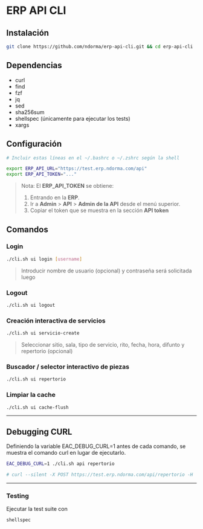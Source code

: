 # ERP API CLI

## Instalación

```sh
git clone https://github.com/ndorma/erp-api-cli.git && cd erp-api-cli
```

## Dependencias

- curl
- find
- fzf
- jq
- sed
- sha256sum
- shellspec (únicamente para ejecutar los tests)
- xargs

## Configuración

```sh
# Incluir estas líneas en el ~/.bashrc o ~/.zshrc según la shell

export ERP_API_URL="https://test.erp.ndorma.com/api"
export ERP_API_TOKEN="..."
```

> Nota: El **ERP_API_TOKEN** se obtiene:
>
> 1. Entrando en la **ERP**.
> 2. Ir a **Admin** > **API** > **Admin de la API** desde el menú superior.
> 3. Copiar el token que se muestra en la sección **API token**

## Comandos

### Login

```sh
./cli.sh ui login [username]
```
> Introducir nombre de usuario (opcional) y contraseña será solicitada luego

### Logout

```sh
./cli.sh ui logout
```

### Creación interactiva de servicios

```sh
./cli.sh ui servicio-create
```
> Seleccionar sitio, sala, tipo de servicio, rito, fecha, hora, difunto y repertorio (opcional)

### Buscador / selector interactivo de piezas

```sh
./cli.sh ui repertorio
```

### Limpiar la cache

```sh
./cli.sh ui cache-flush
```

---

## Debugging CURL

Definiendo la variable EAC_DEBUG_CURL=1 antes de cada comando, se muestra el comando curl en lugar de ejecutarlo.

```sh
EAC_DEBUG_CURL=1 ./cli.sh api repertorio

# curl --silent -X POST https://test.erp.ndorma.com/api/repertorio -H 'accept: application/json' -H 'Content-Type: application/json' -H 'usuario: 1' -H 'hash: 8b7f2076423ef84d44febf72718cbc73228107aa0d6d56da37aadac7783933ff'
```

---
### Testing

Ejecutar la test suite con

```sh
shellspec
```
